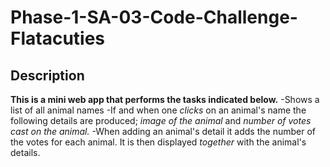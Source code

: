 # Phase-1-SA-03-Code-Challenge-Flatacuties
## Description
**This is a __mini web app__ that performs the tasks indicated below.**
-Shows a list of all animal names
-If and when one _clicks_ on an animal's name the following details are produced; _image of the animal_ and _number of votes cast on the animal._
-When adding an animal's detail it adds the number of the votes for each animal. It is then displayed _together_ with the animal's details.
